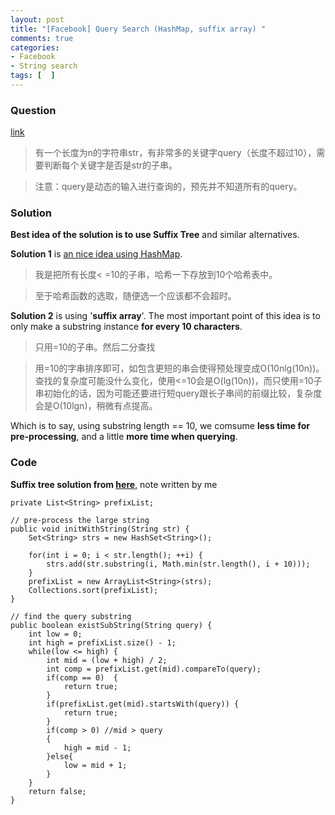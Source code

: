 ```yaml
---
layout: post
title: "[Facebook] Query Search (HashMap, suffix array) "
comments: true
categories:
- Facebook
- String search
tags: [  ]
---
```


### Question 

[link](http://www.itint5.com/oj/#15)

> 有一个长度为n的字符串str，有非常多的关键字query（长度不超过10），需要判断每个关键字是否是str的子串。

> 注意：query是动态的输入进行查询的，预先并不知道所有的query。

### Solution

__Best idea of the solution is to use Suffix Tree__ and similar alternatives. 

__Solution 1__ is [an nice idea using HashMap](http://www.itint5.com/discuss/27/%E5%BA%94%E8%AF%A5%E6%80%8E%E4%B9%88%E9%A2%84%E5%A4%84%E7%90%86). 

> 我是把所有长度< =10的子串，哈希一下存放到10个哈希表中。

> 至于哈希函数的选取，随便选一个应该都不会超时。

__Solution 2__ is using '__suffix array__'. The most important point of this idea is to only make a substring instance __for every 10 characters__. 

> 只用=10的子串。然后二分查找

> 用=10的字串排序即可，如包含更短的串会使得预处理变成O(10nlg(10n))。 查找的复杂度可能没什么变化，使用<=10会是O(lg(10n))，而只使用=10子串初始化的话，因为可能还要进行短query跟长子串间的前缀比较，复杂度会是O(10lgn)，稍微有点提高。

Which is to say, using substring length == 10, we comsume __less time for pre-processing__, and a little __more time when querying__. 

### Code

__Suffix tree solution from [here](http://www.itint5.com/discuss/203/%E8%B6%85%E7%AE%80%E5%8D%95%E7%9A%84prefix-array-java-code)__, note written by me

    private List<String> prefixList;
    
    // pre-process the large string
    public void initWithString(String str) {
        Set<String> strs = new HashSet<String>();

        for(int i = 0; i < str.length(); ++i) {
            strs.add(str.substring(i, Math.min(str.length(), i + 10)));
        }
        prefixList = new ArrayList<String>(strs);
        Collections.sort(prefixList);
    }
    
    // find the query substring
    public boolean existSubString(String query) {
        int low = 0;
        int high = prefixList.size() - 1;
        while(low <= high) {
            int mid = (low + high) / 2;
            int comp = prefixList.get(mid).compareTo(query);
            if(comp == 0)  {
                return true;
            }
            if(prefixList.get(mid).startsWith(query)) {
                return true;
            }
            if(comp > 0) //mid > query
            {
                high = mid - 1;
            }else{
                low = mid + 1;
            }
        }
        return false;
    }
